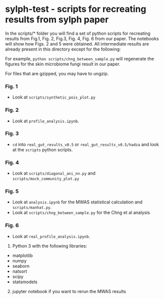 # sylph-test - scripts for recreating results from sylph paper

In the scripts/* folder you will find a set of python scripts for recreating results from Fig.1, Fig. 2, Fig.3, Fig. 4, Fig. 6 from our paper. The notebooks will show how Figs. 2 and 5 were obtained. All intermediate results are already present in this directory except for the following:

For example, `python scripts/chng_between_sample.py` will regenerate the figures for the skin microbiome fungi result in our paper. 

For files that are gzipped, you may have to ungzip. 

### Fig. 1

* Look at `scripts/synthetic_pois_plot.py`

### Fig. 2

* Look at `profile_analysis.ipynb`.

### Fig. 3

* `cd` into `real_gut_results_v0.5` or `real_gut_results_v0.5/hadza` and look at the `scripts` python scripts. 

### Fig. 4

* Look at `scripts/diagonal_ani_nn.py` and `scripts/mock_community_plot.py`

### Fig. 5

* Look at `analysis.ipynb` for the MWAS statistical calculation and `scripts/manhat.py`.
* Look at `scripts/chng_between_sample.py` for the Chng et al analysis

### Fig. 6
* Look at `real_profile_analysis.ipynb`.

1. Python 3 with the following libraries:
* matplotlib  
* numpy
* seaborn
* natsort
* scipy
* statsmodels
2. jupyter notebook if you want to rerun the MWAS results

